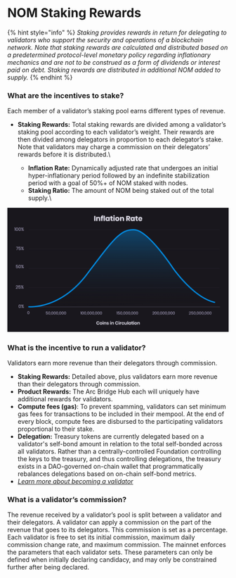 # NOM Staking Rewards

{% hint style="info" %}
_Staking provides rewards in return for delegating to validators who support the security and operations of a blockchain network._ _Note that staking rewards are calculated and distributed based on a predetermined protocol-level monetary policy regarding inflationary mechanics and are not to be construed as a form of dividends or interest paid on debt. Staking rewards are distributed in additional NOM added to supply._
{% endhint %}

### What are the incentives to stake?

Each member of a validator’s staking pool earns different types of revenue.

* **Staking Rewards:** Total staking rewards are divided among a validator’s staking pool according to each validator’s weight. Their rewards are then divided among delegators in proportion to each delegator’s stake. Note that validators may charge a commission on their delegators’ rewards before it is distributed.\

  * **Inflation Rate:** Dynamically adjusted rate that undergoes an initial hyper-inflationary period followed by an indefinite stabilization period with a goal of 50%+ of NOM staked with nodes.
  * **Staking Ratio:** The amount of NOM being staked out of the total supply.\


![](<../.gitbook/assets/image (14) (1).png>)

### What is the incentive to run a validator?

Validators earn more revenue than their delegators through commission.

* **Staking Rewards:** Detailed above, plus validators earn more revenue than their delegators through commission.&#x20;
* **Product Rewards:** The Arc Bridge Hub each will uniquely have additional rewards for validators.&#x20;
* **Compute fees (gas)**: To prevent spamming, validators can set minimum gas fees for transactions to be included in their mempool. At the end of every block, compute fees are disbursed to the participating validators proportional to their stake.
* **Delegation:** Treasury tokens are currently delegated based on a validator's self-bond amount in relation to the total self-bonded across all validators. Rather than a centrally-controlled Foundation controlling the keys to the treasury, and thus controlling delegations, the treasury exists in a DAO-governed on-chain wallet that programmatically rebalances delegations based on on-chain self-bond metrics.
* [_Learn more about becoming a validator_](../start-a-validator/onomy-validator-guild-ovg.md)

### What is a validator’s commission?

The revenue received by a validator’s pool is split between a validator and their delegators. A validator can apply a commission on the part of the revenue that goes to its delegators. This commission is set as a percentage. Each validator is free to set its initial commission, maximum daily commission change rate, and maximum commission. The mainnet enforces the parameters that each validator sets. These parameters can only be defined when initially declaring candidacy, and may only be constrained further after being declared.
